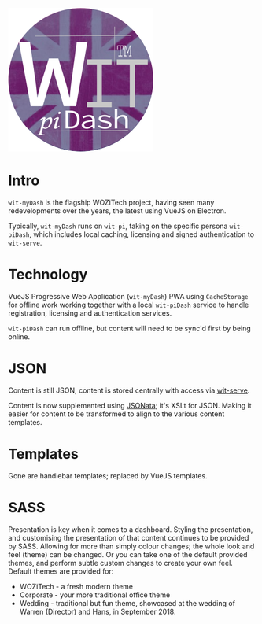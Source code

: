 ![2018 Corporare Official Wit Pidash](/uploads/corporate/2018-corporare-official-wit-pidash.png "2018 Corporare Official Wit Pidash")
<!-- TITLE: wit-myDash -->
<!-- SUBTITLE: Web Browser Dashboard -->

# Intro
`wit-myDash` is the flagship WOZiTech project, having seen many redevelopments over the years, the latest using VueJS on Electron.

Typically, `wit-myDash` runs on `wit-pi`, taking on the specific persona `wit-piDash`, which includes local caching, licensing and signed authentication to `wit-serve`.

# Technology
VueJS Progressive Web Application (`wit-myDash`) PWA using `CacheStorage` for offline work working together with a local `wit-piDash` service to handle registration, licensing and authentication services.

`wit-piDash` can run offline, but content will need to be sync'd first by being online.

# JSON
Content is still JSON; content is stored centrally with access via [wit-serve](/projects/wit-serve). 

Content is now supplemented using [JSONata](http://jsonata.org/); it's XSLt for JSON. Making it easier for content to be transformed to align to the various content templates.

# Templates
Gone are handlebar templates; replaced by VueJS templates.

# SASS
Presentation is key when it comes to a dashboard. Styling the presentation, and customising the presentation of that content continues to be provided by SASS. Allowing for more than simply colour changes; the whole look and feel (theme) can be changed. Or you can take one of the default provided themes, and perform subtle custom changes to create your own feel. Default themes are provided for:
* WOZiTech - a fresh modern theme
* Corporate - your more traditional office theme
* Wedding - traditional but fun theme, showcased at the wedding of Warren (Director) and Hans, in September 2018.